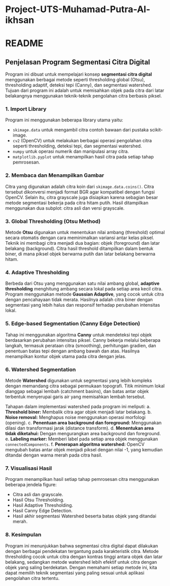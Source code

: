 # Project-UTS-Muhamad-Putra-Al-ikhsan
# README

## Penjelasan Program Segmentasi Citra Digital

Program ini dibuat untuk mempelajari konsep **segmentasi citra digital** menggunakan berbagai metode seperti thresholding global (Otsu), thresholding adaptif, deteksi tepi (Canny), dan segmentasi watershed. Tujuan dari program ini adalah untuk memisahkan objek pada citra dari latar belakangnya menggunakan teknik-teknik pengolahan citra berbasis piksel.

### 1. Import Library

Program ini menggunakan beberapa library utama yaitu:

* `skimage.data` untuk mengambil citra contoh bawaan dari pustaka scikit-image.
* `cv2` (OpenCV) untuk melakukan berbagai operasi pengolahan citra seperti thresholding, deteksi tepi, dan segmentasi watershed.
* `numpy` untuk operasi numerik dan manipulasi array citra.
* `matplotlib.pyplot` untuk menampilkan hasil citra pada setiap tahap pemrosesan.

### 2. Membaca dan Menampilkan Gambar

Citra yang digunakan adalah citra koin dari `skimage.data.coins()`.
Citra tersebut dikonversi menjadi format BGR agar kompatibel dengan fungsi OpenCV. Selain itu, citra grayscale juga disiapkan karena sebagian besar metode segmentasi bekerja pada citra hitam putih.
Hasil ditampilkan menggunakan dua subplot: citra asli dan versi grayscale.

### 3. Global Thresholding (Otsu Method)

Metode **Otsu** digunakan untuk menentukan nilai ambang (threshold) optimal secara otomatis dengan cara meminimalkan variansi antar kelas piksel.
Teknik ini membagi citra menjadi dua bagian: objek (foreground) dan latar belakang (background).
Citra hasil threshold ditampilkan dalam bentuk biner, di mana piksel objek berwarna putih dan latar belakang berwarna hitam.

### 4. Adaptive Thresholding

Berbeda dari Otsu yang menggunakan satu nilai ambang global, **adaptive thresholding** menghitung ambang secara lokal pada setiap area kecil citra.
Program menggunakan metode **Gaussian Adaptive**, yang cocok untuk citra dengan pencahayaan tidak merata.
Hasilnya adalah citra biner dengan segmentasi yang lebih halus dan responsif terhadap perubahan intensitas lokal.

### 5. Edge-based Segmentation (Canny Edge Detection)

Tahap ini menggunakan algoritma **Canny** untuk mendeteksi tepi objek berdasarkan perubahan intensitas piksel.
Canny bekerja melalui beberapa langkah, termasuk perataan citra (smoothing), perhitungan gradien, dan penentuan batas tepi dengan ambang bawah dan atas.
Hasilnya menampilkan kontur objek utama pada citra dengan jelas.

### 6. Watershed Segmentation

Metode **Watershed** digunakan untuk segmentasi yang lebih kompleks dengan memandang citra sebagai permukaan topografi. Titik minimum lokal dianggap sebagai lembah (catchment basins), dan batas antar objek terbentuk menyerupai garis air yang memisahkan lembah tersebut.

Tahapan dalam implementasi watershed pada program ini meliputi:
a. **Threshold biner:** Membalik citra agar objek menjadi latar belakang.
b. **Noise removal:** Menghapus noise menggunakan operasi morfologi (opening).
c. **Penentuan area background dan foreground:** Menggunakan dilasi dan transformasi jarak (distance transform).
d. **Menentukan area tidak diketahui:** Dengan mengurangkan area background dan foreground.
e. **Labeling marker:** Memberi label pada setiap area objek menggunakan `connectedComponents`.
f. **Penerapan algoritma watershed:** OpenCV mengubah batas antar objek menjadi piksel dengan nilai -1, yang kemudian ditandai dengan warna merah pada citra hasil.

### 7. Visualisasi Hasil

Program menampilkan hasil setiap tahap pemrosesan citra menggunakan beberapa jendela figure:

* Citra asli dan grayscale.
* Hasil Otsu Thresholding.
* Hasil Adaptive Thresholding.
* Hasil Canny Edge Detection.
* Hasil akhir segmentasi Watershed beserta batas objek yang ditandai merah.

### 8. Kesimpulan

Program ini menunjukkan bahwa segmentasi citra digital dapat dilakukan dengan berbagai pendekatan tergantung pada karakteristik citra.
Metode thresholding cocok untuk citra dengan kontras tinggi antara objek dan latar belakang, sedangkan metode watershed lebih efektif untuk citra dengan objek yang saling berdekatan.
Dengan memahami setiap metode ini, kita dapat memilih teknik segmentasi yang paling sesuai untuk aplikasi pengolahan citra tertentu.
